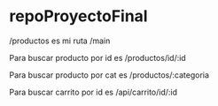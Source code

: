 # repoProyectoFinal

/productos es mi ruta /main


Para buscar producto por id es /productos/id/:id

Para buscar producto por cat es /productos/:categoria

Para buscar carrito por id es /api/carrito/id/:id
